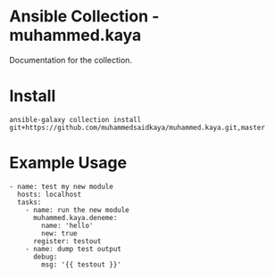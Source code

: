 # Ansible Collection - muhammed.kaya

Documentation for the collection.


# Install 
```
ansible-galaxy collection install git+https://github.com/muhammedsaidkaya/muhammed.kaya.git,master

```

# Example Usage
```
- name: test my new module
  hosts: localhost
  tasks:
    - name: run the new module
      muhammed.kaya.deneme:
        name: 'hello'
        new: true
      register: testout
    - name: dump test output
      debug:
        msg: '{{ testout }}'
```
